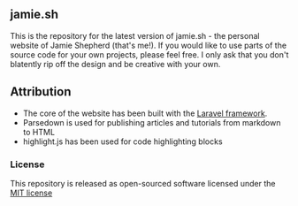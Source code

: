 ## jamie.sh

This is the repository for the latest version of jamie.sh - the personal website of Jamie Shepherd (that's me!). If you would like to use parts of the source code for your own projects, please feel free. I only ask that you don't blatently rip off the design and be creative with your own.

## Attribution

* The core of the website has been built with the [Laravel framework](http://laravel.com).
* Parsedown is used for publishing articles and tutorials from markdown to HTML
* highlight.js has been used for code highlighting blocks

### License

This repository is released as open-sourced software licensed under the [MIT license](http://opensource.org/licenses/MIT)
